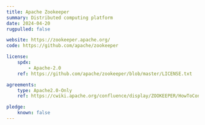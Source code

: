 ```yaml
---
title: Apache Zookeeper
summary: Distributed computing platform
date: 2024-04-20
rugpulled: false

website: https://zookeeper.apache.org/
code: https://github.com/apache/zookeeper

license:
    spdx:
        - Apache-2.0
    ref: https://github.com/apache/zookeeper/blob/master/LICENSE.txt

agreements:
    type: Apache2.0-Only
    ref: https://cwiki.apache.org/confluence/display/ZOOKEEPER/HowToContribute

pledge:
    known: false
---
```

